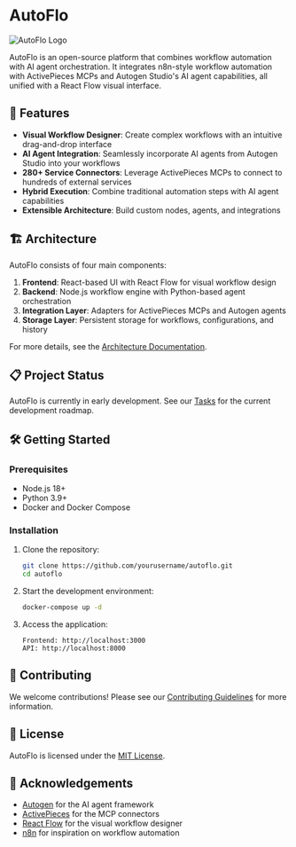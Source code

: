 # AutoFlo

![AutoFlo Logo](docs/assets/autoflo-logo.png)

AutoFlo is an open-source platform that combines workflow automation with AI agent orchestration. It integrates n8n-style workflow automation with ActivePieces MCPs and Autogen Studio's AI agent capabilities, all unified with a React Flow visual interface.

## 🚀 Features

- **Visual Workflow Designer**: Create complex workflows with an intuitive drag-and-drop interface
- **AI Agent Integration**: Seamlessly incorporate AI agents from Autogen Studio into your workflows
- **280+ Service Connectors**: Leverage ActivePieces MCPs to connect to hundreds of external services
- **Hybrid Execution**: Combine traditional automation steps with AI agent capabilities
- **Extensible Architecture**: Build custom nodes, agents, and integrations

## 🏗️ Architecture

AutoFlo consists of four main components:

1. **Frontend**: React-based UI with React Flow for visual workflow design
2. **Backend**: Node.js workflow engine with Python-based agent orchestration
3. **Integration Layer**: Adapters for ActivePieces MCPs and Autogen agents
4. **Storage Layer**: Persistent storage for workflows, configurations, and history

For more details, see the [Architecture Documentation](docs/ARCHITECTURE.md).

## 📋 Project Status

AutoFlo is currently in early development. See our [Tasks](TASKS.md) for the current development roadmap.

## 🛠️ Getting Started

### Prerequisites

- Node.js 18+
- Python 3.9+
- Docker and Docker Compose

### Installation

1. Clone the repository:
   ```bash
   git clone https://github.com/yourusername/autoflo.git
   cd autoflo
   ```

2. Start the development environment:
   ```bash
   docker-compose up -d
   ```

3. Access the application:
   ```
   Frontend: http://localhost:3000
   API: http://localhost:8000
   ```

## 🤝 Contributing

We welcome contributions! Please see our [Contributing Guidelines](CONTRIBUTING.md) for more information.

## 📜 License

AutoFlo is licensed under the [MIT License](LICENSE).

## 🙏 Acknowledgements

- [Autogen](https://github.com/microsoft/autogen) for the AI agent framework
- [ActivePieces](https://github.com/activepieces/activepieces) for the MCP connectors
- [React Flow](https://reactflow.dev/) for the visual workflow designer
- [n8n](https://n8n.io/) for inspiration on workflow automation
